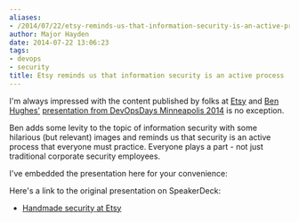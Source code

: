 ```yaml
---
aliases:
- /2014/07/22/etsy-reminds-us-that-information-security-is-an-active-process/
author: Major Hayden
date: 2014-07-22 13:06:23
tags:
- devops
- security
title: Etsy reminds us that information security is an active process
---
```


I'm always impressed with the content published by folks at [Etsy][1] and [Ben Hughes'][2] [presentation from DevOpsDays Minneapolis 2014][3] is no exception.

Ben adds some levity to the topic of information security with some hilarious (but relevant) images and reminds us that security is an active process that everyone must practice. Everyone plays a part - not just traditional corporate security employees.

I've embedded the presentation here for your convenience:



Here's a link to the original presentation on SpeakerDeck:

  * [Handmade security at Etsy][3]

 [1]: http://codeascraft.com/
 [2]: https://twitter.com/benjammingh
 [3]: https://speakerdeck.com/barnbarn/handmade-security-at-etsy